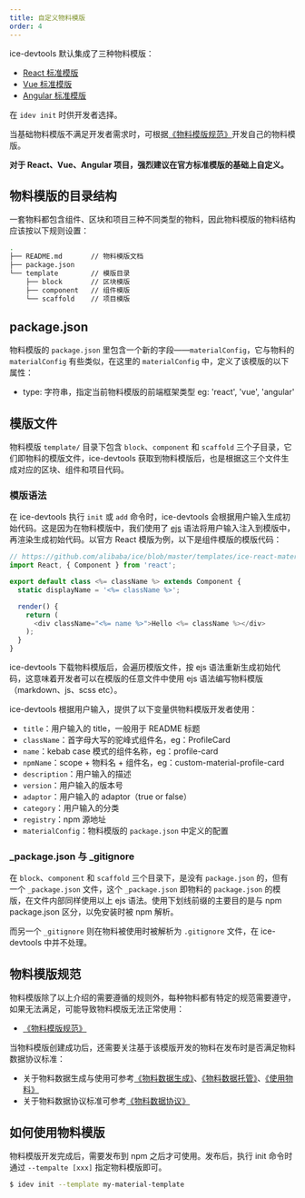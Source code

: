 ```yaml
---
title: 自定义物料模版
order: 4
---
```


ice-devtools 默认集成了三种物料模版：

- [React 标准模版](https://github.com/alibaba/ice/tree/master/templates/ice-react-material-template)
- [Vue 标准模版](https://github.com/alibaba/ice/tree/master/templates/ice-vue-material-template)
- [Angular 标准模版](https://github.com/alibaba/ice/tree/master/templates/ice-angular-material-template)

在 `idev init` 时供开发者选择。

当基础物料模版不满足开发者需求时，可根据[《物料模版规范》](/docs/materials/template/standard.md)开发自己的物料模版。

**对于 React、Vue、Angular 项目，强烈建议在官方标准模版的基础上自定义。**

## 物料模版的目录结构

一套物料都包含组件、区块和项目三种不同类型的物料，因此物料模版的物料结构应该按以下规则设置：

```bash
.
├── README.md       // 物料模版文档
├── package.json
└── template        // 模版目录
    ├── block       // 区块模版
    ├── component   // 组件模版
    └── scaffold    // 项目模版
```

## package.json

物料模版的 `package.json` 里包含一个新的字段——`materialConfig`，它与物料的 `materialConfig` 有些类似，在这里的 `materialConfig` 中，定义了该模版的以下属性：

- type: 字符串，指定当前物料模版的前端框架类型 eg: 'react', 'vue', 'angular'

## 模版文件

物料模版 `template/` 目录下包含 `block`、`component` 和 `scaffold` 三个子目录，它们即物料的模版文件，ice-devtools 获取到物料模版后，也是根据这三个文件生成对应的区块、组件和项目代码。

### 模版语法

在 ice-devtools 执行 `init` 或 `add` 命令时，ice-devtools 会根据用户输入生成初始代码。这是因为在物料模版中，我们使用了 [ejs](https://ejs.co/) 语法将用户输入注入到模版中，再渲染生成初始代码。以官方 React 模版为例，以下是组件模版的模版代码：

```javascript
// https://github.com/alibaba/ice/blob/master/templates/ice-react-material-template/template/component/src/index.js
import React, { Component } from 'react';

export default class <%= className %> extends Component {
  static displayName = '<%= className %>';

  render() {
    return (
      <div className="<%= name %>">Hello <%= className %></div>
    );
  }
}
```

ice-devtools 下载物料模版后，会遍历模版文件，按 ejs 语法重新生成初始代码，这意味着开发者可以在模版的任意文件中使用 ejs 语法编写物料模版（markdown、js、scss etc）。

ice-devtools 根据用户输入，提供了以下变量供物料模版开发者使用：

- `title`：用户输入的 title，一般用于 README 标题
- `className`：首字母大写的驼峰式组件名，eg：ProfileCard
- `name`：kebab case 模式的组件名称，eg：profile-card
- `npmName`：scope + 物料名 + 组件名，eg：custom-material-profile-card
- `description`：用户输入的描述
- `version`：用户输入的版本号
- `adaptor`：用户输入的 adaptor（true or false）
- `category`：用户输入的分类
- `registry`：npm 源地址
- `materialConfig`：物料模版的 `package.json` 中定义的配置

### _package.json 与 _gitignore

在 `block`、`component` 和 `scaffold` 三个目录下，是没有 `package.json` 的，但有一个 `_package.json` 文件，这个 `_package.json` 即物料的 `package.json` 的模版，在文件内部同样使用以上 ejs 语法。使用下划线前缀的主要目的是与 npm package.json 区分，以免安装时被 npm 解析。

而另一个 `_gitignore` 则在物料被使用时被解析为 `.gitignore` 文件，在 ice-devtools 中并不处理。

## 物料模版规范

物料模版除了以上介绍的需要遵循的规则外，每种物料都有特定的规范需要遵守，如果无法满足，可能导致物料模版无法正常使用：

- [《物料模版规范》](/docs/materials/template/standard.md)

当物料模版创建成功后，还需要关注基于该模版开发的物料在发布时是否满足物料数据协议标准：

- 关于物料数据生成与使用可参考[《物料数据生成》](/docs/materials/guide/generate.md)、[《物料数据托管》](/docs/materials/guide/sync.md)、[《使用物料》](/docs/materials/guide/sync.md)
- 关于物料数据协议标准可参考[《物料数据协议》](/docs/materials/reference/protocol.md)

## 如何使用物料模版

物料模版开发完成后，需要发布到 npm 之后才可使用。发布后，执行 init 命令时通过 `--tempalte [xxx]` 指定物料模版即可。

```bash
$ idev init --template my-material-template
```
